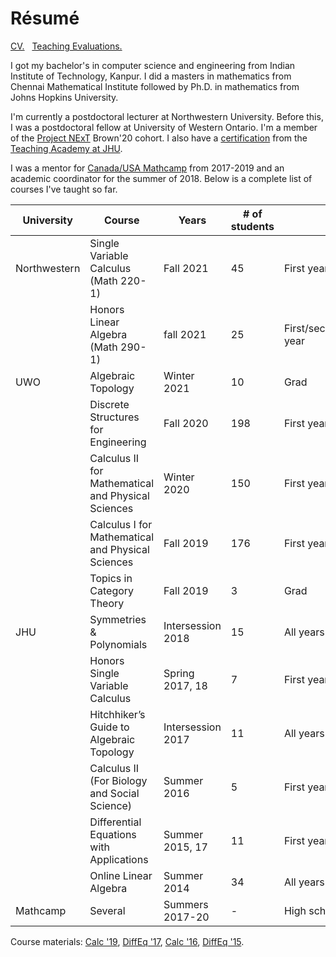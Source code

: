 # Résumé

[CV.](https://github.com/apurvnakade/PDFs/blob/main/CV.pdf)
&nbsp;
[Teaching Evaluations.](https://tinyurl.com/nakade-evals)

I got my bachelor's in computer science and engineering from Indian Institute of Technology, Kanpur.
I did a masters in mathematics from Chennai Mathematical Institute followed by Ph.D. in mathematics from Johns Hopkins University.

I'm currently a postdoctoral lecturer at Northwestern University.
Before this, I was a postdoctoral fellow at University of Western Ontario.
I'm a member of the [Project NExT](https://www.maa.org/programs-and-communities/professional-development/project-next) Brown'20 cohort.
I also have a [certification](https://cer.jhu.edu/teaching-academy/coc/overview) from the [Teaching Academy at JHU](https://cer.jhu.edu/teaching-academy/).

I was a mentor for [Canada/USA Mathcamp](https://www.mathcamp.org/) from 2017-2019 and an academic coordinator for the summer of 2018.
Below is a complete list of courses I've taught so far.

| University   | Course                                             | Years             | # of students |                   |
|--------------|----------------------------------------------------|-------------------|---------------|-------------------|
| Northwestern | Single Variable Calculus <br> (Math 220-1)         | Fall 2021         | 45            | First year        |
|              | Honors Linear Algebra <br> (Math 290-1)            | fall 2021         | 25            | First/second year |
| UWO          | Algebraic Topology                                 | Winter 2021       | 10            | Grad              |
|              | Discrete Structures for Engineering                | Fall 2020         | 198           | First year        |
|              | Calculus II for Mathematical and Physical Sciences | Winter 2020       | 150           | First year        |
|              | Calculus I for Mathematical and Physical Sciences  | Fall 2019         | 176           | First year        |
|              | Topics in Category Theory                          | Fall 2019         | 3             | Grad              |
| JHU          | Symmetries & Polynomials                           | Intersession 2018 | 15            | All years         |
|              | Honors Single Variable Calculus                    | Spring 2017, 18   | 7             | First year        |
|              | Hitchhiker’s Guide to Algebraic Topology           | Intersession 2017 | 11            | All years         |
|              | Calculus II (For Biology and Social Science)       | Summer 2016       | 5             | First year        |
|              | Differential Equations with Applications           | Summer 2015, 17   | 11            | First year        |
|              | Online Linear Algebra                              | Summer 2014       | 34            | All years         |
| Mathcamp     | Several                                            | Summers 2017-20   | -             | High school       |

Course materials: [Calc \'19], [DiffEq \'17], [Calc \'16], [DiffEq \'15].

[apurvanakade.github.io/courses/2018_honors_calc/]: https://apurvanakade.github.io/courses/2018_Honors_Calc/index.html
[zybooks]: https://learn.zybooks.com/zybook/UWOMath2151ANakadeFall2020
[www.youtube.com/playlist?list=plxaofwfsuikm3cl-jftd9ndrjyi7fpcqn]: https://www.youtube.com/playlist?list=PLXAOfwfSuiKm3cL-JftD9ndrjYi7fPcqN
[webwork]: https://webwork.maa.org/
[diffeq \'15]: https://github.com/apurvnakade/PDFs/tree/main/course%20notes/2015DiffEq
[diffeq \'17]: https://github.com/apurvnakade/PDFs/tree/main/course%20notes/2017DiffEq
[calc \'16]: https://github.com/apurvnakade/PDFs/tree/main/course%20notes/2017DiffEq
[calc \'19]: https://github.com/apurvnakade/PDFs/tree/main/course%20notes/2019Calc1000A
